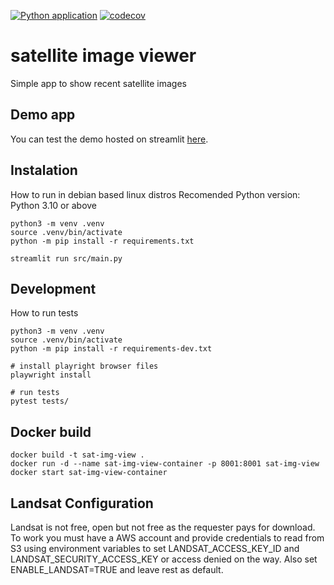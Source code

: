 [![Python application](https://github.com/rupestre-campos/satellite-image-viewer/actions/workflows/python-app.yml/badge.svg?branch=main)](https://github.com/rupestre-campos/satellite-image-viewer/actions/workflows/python-app.yml)
[![codecov](https://codecov.io/gh/rupestre-campos/satellite-image-viewer/graph/badge.svg?token=1JSBKMUAN2)](https://codecov.io/gh/rupestre-campos/satellite-image-viewer)
# satellite image viewer
Simple app to show recent satellite images

## Demo app
You can test the demo hosted on streamlit [here](https://satellite-image-viewer.streamlit.app/).

## Instalation
How to run in debian based linux distros
Recomended Python version: Python 3.10 or above

```
python3 -m venv .venv
source .venv/bin/activate
python -m pip install -r requirements.txt

streamlit run src/main.py
```

## Development
How to run tests
```
python3 -m venv .venv
source .venv/bin/activate
python -m pip install -r requirements-dev.txt

# install playright browser files
playwright install

# run tests
pytest tests/
```

## Docker build

```
docker build -t sat-img-view .
docker run -d --name sat-img-view-container -p 8001:8001 sat-img-view
docker start sat-img-view-container
```

## Landsat Configuration

Landsat is not free, open but not free as the requester pays for download.
To work you must have a AWS account and provide credentials to read from S3 using environment variables to set LANDSAT_ACCESS_KEY_ID and LANDSAT_SECURITY_ACCESS_KEY or access denied on the way.
Also set ENABLE_LANDSAT=TRUE and leave rest as default.
